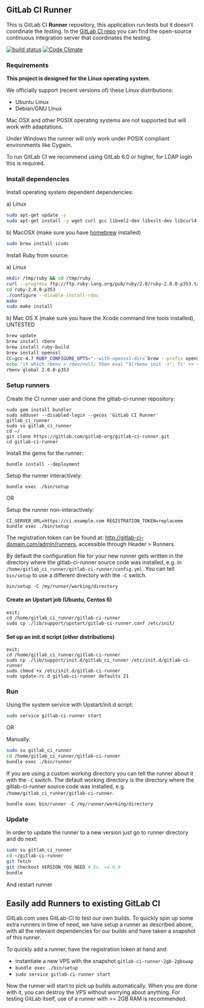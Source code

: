 ## GitLab CI Runner

This is GitLab CI **Runner** repository, this application run tests but it doesn't coordinate the testing. In the [GitLab CI repo](https://gitlab.com/gitlab-org/gitlab-ci) you can find the open-source continuous integration server that coordinates the testing.

[![build status](https://ci.gitlab.org/projects/8/status.png?ref=master)](https://ci.gitlab.org/projects/8?ref=master)
[![Code Climate](https://codeclimate.com/github/gitlabhq/gitlab-ci-runner.png)](https://codeclimate.com/github/gitlabhq/gitlab-ci-runner)

### Requirements

**This project is designed for the Linux operating system.**

We officially support (recent versions of) these Linux distributions:

- Ubuntu Linux
- Debian/GNU Linux

Mac OSX and other POSIX operating systems are not supported but will work with adaptations.

Under Windows the runner will only work under POSIX compliant environments like Cygwin.

To run GitLab CI we recommend using GitLab 6.0 or higher, for LDAP login this is required.

### Install dependencies

Install operating system dependent dependencies:

a) Linux

```bash
sudo apt-get update -y
sudo apt-get install -y wget curl gcc libxml2-dev libxslt-dev libcurl4-openssl-dev libreadline6-dev libc6-dev libssl-dev make build-essential zlib1g-dev openssh-server git-core libyaml-dev postfix libpq-dev libicu-dev
```

b) MacOSX (make sure you have [homebrew](http://brew.sh/) installed)

```bash
sudo brew install icu4c
```

Install Ruby from source:

a) Linux

```bash
mkdir /tmp/ruby && cd /tmp/ruby
curl --progress ftp://ftp.ruby-lang.org/pub/ruby/2.0/ruby-2.0.0-p353.tar.gz | tar xz
cd ruby-2.0.0-p353
./configure --disable-install-rdoc
make
sudo make install
```

b) Mac OS X (make sure you have the Xcode command line tools installed), UNTESTED

```bash
brew update
brew install rbenv
brew install ruby-build
brew install openssl
CC=gcc-4.7 RUBY_CONFIGURE_OPTS="--with-openssl-dir=`brew --prefix openssl` --with-readline-dir=`brew --prefix readline` --with-gcc=gcc-4.7 --enable-shared" rbenv install 2.0.0-p353
echo 'if which rbenv > /dev/null; then eval "$(rbenv init -)"; fi' >> ~/.profile
rbenv global 2.0.0-p353
```

### Setup runners

Create the CI runner user and clone the gitlab-ci-runner repository:

```
sudo gem install bundler
sudo adduser --disabled-login --gecos 'GitLab CI Runner' gitlab_ci_runner
sudo su gitlab_ci_runner
cd ~/
git clone https://gitlab.com/gitlab-org/gitlab-ci-runner.git
cd gitlab-ci-runner
```

Install the gems for the runner:

```
bundle install --deployment
```

Setup the runner interactively:

```
bundle exec ./bin/setup
```

OR

Setup the runner non-interactively:

```
CI_SERVER_URL=https://ci.example.com REGISTRATION_TOKEN=replaceme bundle exec ./bin/setup
```

The registration token can be found at: <http://gitlab-ci-domain.com/admin/runners>, accessible through Header > Runners.

By default the configuration file for your new runner gets written in the directory where the gitlab-ci-runner source code was installed, e.g. in `/home/gitlab_ci_runner/gitlab-ci-runner/config.yml`.
You can tell `bin/setup` to use a different directory with the `-C` switch.

```
bin/setup -C /my/runner/working/directory
```

#### Create an Upstart job (Ubuntu, Centos 6)

```
exit;
cd /home/gitlab_ci_runner/gitlab-ci-runner
sudo cp ./lib/support/upstart/gitlab-ci-runner.conf /etc/init/
```


#### Set up an init.d script (other distributions)

```
exit;
cd /home/gitlab_ci_runner/gitlab-ci-runner
sudo cp ./lib/support/init.d/gitlab_ci_runner /etc/init.d/gitlab-ci-runner
sudo chmod +x /etc/init.d/gitlab-ci-runner
sudo update-rc.d gitlab-ci-runner defaults 21 
```


### Run

Using the system service with Upstart/init.d script:

```bash
sudo service gitlab-ci-runner start
```

OR

Manually:

```bash
sudo su gitlab_ci_runner
cd /home/gitlab_ci_runner/gitlab-ci-runner
bundle exec ./bin/runner
```

If you are using a custom working directory you can tell the runner about it with the `-C` switch.
The default working directory is the directory where the gitlab-ci-runner source code was installed, e.g. `/home/gitlab_ci_runner/gitlab-ci-runner`.

```
bundle exec bin/runner -C /my/runner/working/directory
```

### Update

In order to update the runner to a new version just go to runner directory and do next: 

```bash
sudo su gitlab_ci_runner
cd ~/gitlab-ci-runner
git fetch
git checkout VERSION_YOU_NEED # Ex. v4.0.0
bundle
```

And restart runner

## Easily add Runners to existing GitLab CI

GitLab.com uses GitLab-CI to test our own builds. To quickly spin up some extra runners in time of need, we have setup a runner as described above, with all the relevant dependencies for our builds and have taken a snapshot of this runner.

To quickly add a runner, have the registration token at hand and:

- instantiate a new VPS with the snapshot `gitlab-ci-runner-2gb-2gbswap`
- `bundle exec ./bin/setup`
- `sudo service gitlab-ci-runner start`

Now the runner will start to pick up builds automatically. When you are done with it, you can destroy the VPS without worrying about anything. For testing GitLab itself, use of a runner with >= 2GB RAM is recommended.
